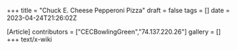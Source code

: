 +++
title = "Chuck E. Cheese Pepperoni Pizza"
draft = false
tags = []
date = 2023-04-24T21:26:02Z

[Article]
contributors = ["CECBowlingGreen","74.137.220.26"]
gallery = []
+++
text/x-wiki